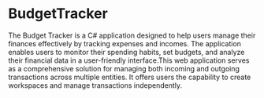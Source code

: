 # BudgetTracker
The Budget Tracker is a C# application designed to help users manage their finances effectively by tracking expenses and incomes. The application enables users to monitor their spending habits, set budgets, and analyze their financial data in a user-friendly interface.This web application serves as a comprehensive solution for managing both incoming and outgoing transactions across multiple entities. It offers users the capability to create workspaces and manage transactions independently.
